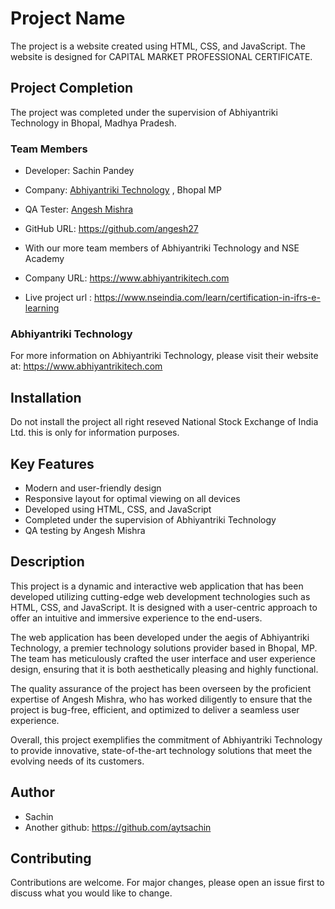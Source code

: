# Project Name

The project is a website created using HTML, CSS, and JavaScript. The website is designed for CAPITAL MARKET PROFESSIONAL CERTIFICATE.

## Project Completion

The project was completed under the supervision of Abhiyantriki Technology in Bhopal, Madhya Pradesh. 

### Team Members

- Developer: Sachin Pandey 
- Company: [Abhiyantriki Technology](https://www.abhiyantrikitech.com) , Bhopal MP
- QA Tester: [Angesh Mishra](https://github.com/angesh27)
- GitHub URL: https://github.com/angesh27

- With our more team members of Abhiyantriki Technology and NSE Academy
- Company URL: https://www.abhiyantrikitech.com
- Live project url : https://www.nseindia.com/learn/certification-in-ifrs-e-learning

### Abhiyantriki Technology

For more information on Abhiyantriki Technology, please visit their website at: https://www.abhiyantrikitech.com

## Installation

Do not install the project all right reseved National Stock Exchange of India Ltd. this is only for information purposes.

## Key Features

- Modern and user-friendly design
- Responsive layout for optimal viewing on all devices
- Developed using HTML, CSS, and JavaScript
- Completed under the supervision of Abhiyantriki Technology
- QA testing by Angesh Mishra

## Description

This project is a dynamic and interactive web application that has been developed utilizing cutting-edge web development technologies such as HTML, CSS, and JavaScript. It is designed with a user-centric approach to offer an intuitive and immersive experience to the end-users.

The web application has been developed under the aegis of Abhiyantriki Technology, a premier technology solutions provider based in Bhopal, MP. The team has meticulously crafted the user interface and user experience design, ensuring that it is both aesthetically pleasing and highly functional.

The quality assurance of the project has been overseen by the proficient expertise of Angesh Mishra, who has worked diligently to ensure that the project is bug-free, efficient, and optimized to deliver a seamless user experience.

Overall, this project exemplifies the commitment of Abhiyantriki Technology to provide innovative, state-of-the-art technology solutions that meet the evolving needs of its customers.

## Author

- Sachin 
- Another github: https://github.com/aytsachin

## Contributing

Contributions are welcome. For major changes, please open an issue first to discuss what you would like to change.

